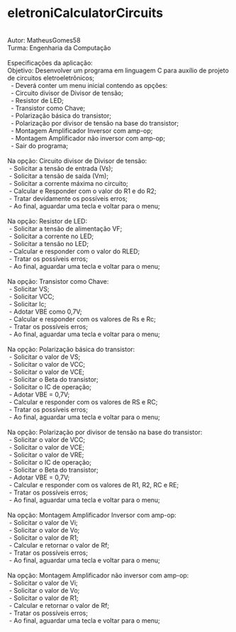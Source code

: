 # eletroniCalculatorCircuits

<br>Autor: MatheusGomes58
<br>Turma: Engenharia da Computação
<br>
<br>Especificações da aplicação:
<br>Objetivo: Desenvolver um programa em linguagem C para auxílio de projeto de circuitos eletroeletrônicos;
<br>&nbsp;&nbsp;- Deverá conter um menu inicial contendo as opções:
<br>&nbsp;&nbsp;- Circuito divisor de Divisor de tensão;
<br>&nbsp;&nbsp;- Resistor de LED;
<br>&nbsp;&nbsp;- Transistor como Chave;
<br>&nbsp;&nbsp;- Polarização básica do transistor;
<br>&nbsp;&nbsp;- Polarização por divisor de tensão na base do transistor;
<br>&nbsp;&nbsp;- Montagem Amplificador Inversor com amp-op;
<br>&nbsp;&nbsp;- Montagem Amplificador não inversor com amp-op;
<br>&nbsp;&nbsp;- Sair do programa;
<br>
<br>Na opção: Circuito divisor de Divisor de tensão:
<br>&nbsp;- Solicitar a tensão de entrada (Vs);
<br>&nbsp;- Solicitar a tensão de saída (Vm);
<br>&nbsp;- Solicitar a corrente máxima no circuito;
<br>&nbsp;- Calcular e Responder com o valor do R1 e do R2;
<br>&nbsp;- Tratar devidamente os possíveis erros;
<br>&nbsp;- Ao final, aguardar uma tecla e voltar para o menu;
<br>
<br>Na opção: Resistor de LED:
<br>&nbsp;- Solicitar a tensão de alimentação VF;
<br>&nbsp;- Solicitar a corrente no LED;
<br>&nbsp;- Solicitar a tensão no LED;
<br>&nbsp;- Calcular e responder com o valor do RLED; 
<br>&nbsp;- Tratar os possíveis erros;
<br>&nbsp;- Ao final, aguardar uma tecla e voltar para o menu;
<br>
<br>Na opção: Transistor como Chave:
<br>&nbsp;- Solicitar VS;
<br>&nbsp;- Solicitar VCC;
<br>&nbsp;- Solicitar Ic;
<br>&nbsp;- Adotar VBE como 0,7V;
<br>&nbsp;- Calcular e responder com os valores de Rs e Rc;
<br>&nbsp;- Tratar os possíveis erros;
<br>&nbsp;- Ao final, aguardar uma tecla e voltar para o menu;
<br>
<br>Na opção: Polarização básica do transistor:
<br>&nbsp;- Solicitar o valor de VS;
<br>&nbsp;- Solicitar o valor de VCC;
<br>&nbsp;- Solicitar o valor de VCE;
<br>&nbsp;- Solicitar o Beta do transistor;
<br>&nbsp;- Solicitar o IC de operação;
<br>&nbsp;- Adotar VBE = 0,7V;
<br>&nbsp;- Calcular e responder com os valores de RS e RC;
<br>&nbsp;- Tratar os possíveis erros;
<br>&nbsp;- Ao final, aguardar uma tecla e voltar para o menu;
<br>
<br>Na opção: Polarização por divisor de tensão na base do transistor:
<br>&nbsp;- Solicitar o valor de VCC;
<br>&nbsp;- Solicitar o valor de VCE;
<br>&nbsp;- Solicitar o valor de VRE;
<br>&nbsp;- Solicitar o IC de operação;
<br>&nbsp;- Solicitar o Beta do transistor;
<br>&nbsp;- Adotar VBE = 0,7V;
<br>&nbsp;- Calcular e responder com os valores de R1, R2, RC e RE;
<br>&nbsp;- Tratar os possíveis erros;
<br>&nbsp;- Ao final, aguardar uma tecla e voltar para o menu;
<br>
<br>Na opção: Montagem Amplificador Inversor com amp-op:
<br>&nbsp;- Solicitar o valor de Vi;
<br>&nbsp;- Solicitar o valor de Vo;
<br>&nbsp;- Solicitar o valor de R1;
<br>&nbsp;- Calcular e retornar o valor de Rf;
<br>&nbsp;- Tratar os possíveis erros;
<br>&nbsp;- Ao final, aguardar uma tecla e voltar para o menu;
<br>
<br>Na opção: Montagem Amplificador não inversor com amp-op:
<br>&nbsp;- Solicitar o valor de Vi;
<br>&nbsp;- Solicitar o valor de Vo;
<br>&nbsp;- Solicitar o valor de R1;
<br>&nbsp;- Calcular e retornar o valor de Rf;
<br>&nbsp;- Tratar os possíveis erros;
<br>&nbsp;- Ao final, aguardar uma tecla e voltar para o menu;